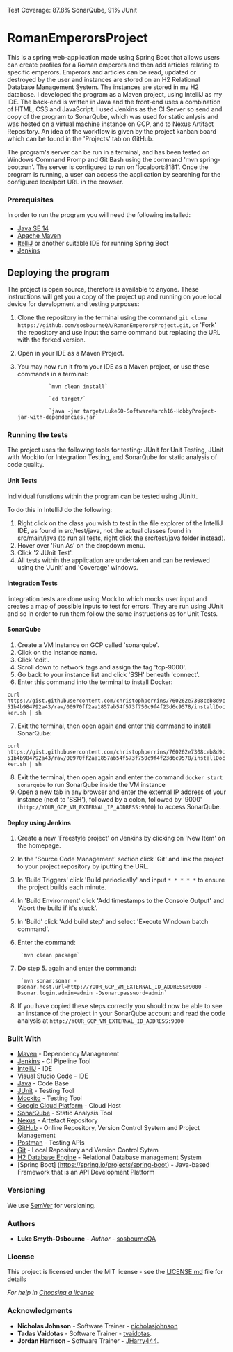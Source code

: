 Test Coverage: 87.8% SonarQube, 91% JUnit

# RomanEmperorsProject

This is a spring web-application made using Spring Boot that allows users can create profiles for a Roman emperors and then add articles relating to specific emperors. Emperors and articles can be read, updated or destroyed by the user and instances are stored on an H2 Relational Database Management System. The instances are stored in my H2 database. I developed the program as a Maven project, using IntelliJ as my IDE. The back-end is written in Java and the front-end uses a combination of HTML, CSS and JavaScript. I used Jenkins as the CI Server so send and copy of the program to SonarQube, which was used for static anlysis and was hosted on a virtual machine instance on GCP, and to Nexus Artifact Repository. An idea of the workflow is given by the project kanban board which can be found in the 'Projects' tab on GitHub.

The program's server can be run in a terminal, and has been tested on Windows Command Promp and Git Bash using the command 'mvn spring-boot:run'. The server is configured to run on 'localport:8181'. Once the program is running, a user can access the application by searching for the configured localport URL in the browser.

### Prerequisites 

In order to run the program you will need the following installed:

* [Java SE 14](https://www.oracle.com/java/technologies/javase/jdk14-archive-downloads.html)
* [Apache Maven](https://maven.apache.org/)
* [ItelliJ](https://www.jetbrains.com/idea/download/#section=windows) or another suitable IDE for running Spring Boot 
* [Jenkins](https://www.jenkins.io/download/)


## Deploying the program

The project is open source, therefore is available to anyone. These instructions will get you a copy of the project up and running on youe local device for development and testing purposes:

1. Clone the repository in the terminal using the command `git clone https://github.com/sosbourneQA/RomanEmperorsProject.git`, or 'Fork' the repository and use input the same command but replacing the URL with the forked version.
2. Open in your IDE as a Maven Project.
3. You may now run it from your IDE as a Maven project, or use these commands in a terminal:

                 `mvn clean install`

                 `cd target/`

                 `java -jar target/LukeSO-SoftwareMarch16-HobbyProject-jar-with-dependencies.jar`


### Running the tests

The project uses the following tools for testing: JUnit for Unit Testing, JUnit with Mockito for Integration Testing, and SonarQube for static analysis of code quality.

#### Unit Tests

Individual funstions within the program can be tested using JUnitt.

To do this in IntelliJ do the following:

1. Right click on the class you wish to test in the file explorer of the IntelliJ IDE, as found in src/test/java, not the actual classes found in src/main/java (to run all tests, right click the src/test/java folder instead).
2. Hover over 'Run As' on the dropdown menu.
3. Click '2 JUnit Test'.
4. All tests within the application are undertaken and can be reviewed using the 'JUnit' and 'Coverage' windows.

#### Integration Tests

Iintegration tests are done using Mockito which mocks user input and creates a map of possible inputs to test for errors. They are run using JUnit and so in order to run them follow the same instructions as for Unit Tests.

#### SonarQube

1. Create a VM Instance on GCP called 'sonarqube'.
2. Click on the instance name.
3. Click 'edit'.
4. Scroll down to network tags and assign the tag 'tcp-9000'.
5. Go back to your instance list and click 'SSH' beneath 'connect'.
6. Enter this command into the terminal to install Docker:

`curl https://gist.githubusercontent.com/christophperrins/760262e7308ceb8d9c51b4b984792a43/raw/00970ff2aa1857ab54f573f750c9f4f23d6c9578/installDocker.sh | sh`

7. Exit the terminal, then open again and enter this command to install SonarQube:

`curl https://gist.githubusercontent.com/christophperrins/760262e7308ceb8d9c51b4b984792a43/raw/00970ff2aa1857ab54f573f750c9f4f23d6c9578/installDocker.sh | sh`

8. Exit the terminal, then open again and enter the command `docker start sonarqube` to run SonarQube inside the VM instance
9. Open a new tab in any browser and enter the external IP address of your instance (next to 'SSH'), followed by a colon, followed by '9000' (`http://YOUR_GCP_VM_EXTERNAL_IP_ADDRESS:9000`) to access SonarQube.

#### Deploy using Jenkins

1. Create a new 'Freestyle project' on Jenkins by clicking on 'New Item' on the homepage.
2. In the 'Source Code Management' section click 'Git' and link the project to your project repository by iputting the URL.
3. In 'Build Triggers' click 'Build periodically' and input `* * * * *` to ensure the project builds each minute.
4. In 'Build Environment' click 'Add timestamps to the Console Output' and 'Abort the build if it's stuck'.
5. In 'Build' click 'Add build step' and select 'Execute Windown batch command'. 
6. Enter the command: 

        `mvn clean package`
        
7. Do step 5. again and enter the command:

        `mvn sonar:sonar -Dsonar.host.url=http://YOUR_GCP_VM_EXTERNAL_ID_ADDRESS:9000 -Dsonar.login.admin=admin -Dsonar.password=admin`
        
8. If you have copied these steps correctly you should now be able to see an instance of the project in your SonarQube account and read the code analysis at `http://YOUR_GCP_VM_EXTERNAL_ID_ADDRESS:9000`


### Built With

* [Maven](https://maven.apache.org/) - Dependency Management
* [Jenkins](https://www.jenkins.io/) - CI Pipeline Tool
* [IntelliJ](https://www.jetbrains.com/idea/) - IDE
* [Visual Studio Code](https://code.visualstudio.com/) - IDE
* [Java](https://www.java.com/en/download/) - Code Base
* [JUnit](https://junit.org/junit4/) - Testing Tool
* [Mockito](https://site.mockito.org/) - Testing Tool
* [Google Cloud Platform](https://cloud.google.com/) - Cloud Host
* [SonarQube](https://www.sonarqube.org/) - Static Analysis Tool
* [Nexus](https://repository.apache.org/) - Artefact Repository
* [GitHub](https://github.com/) - Online Repository, Version Control System and Project Management
* [Postman](https://www.postman.com/) - Testing APIs
* [Git](https://git-scm.com/) - Local Repository and Version Control Sytem
* [H2 Database Engine](https://www.h2database.com/html/main.html) - Relational Database management System
* [Spring Boot] (https://spring.io/projects/spring-boot) - Java-based Framework that is an API Development Platform

### Versioning

We use [SemVer](http://semver.org/) for versioning.

### Authors

* **Luke Smyth-Osbourne** - *Author* - [sosbourneQA](https://github.com/sosbourneQA)


### License

This project is licensed under the MIT license - see the [LICENSE.md](LICENSE.md) file for details 

*For help in [Choosing a license](https://choosealicense.com/)*

### Acknowledgments

* **Nicholas Johnson** - Software Trainer - [nicholasjohnson](https://github.com/nickrstewarttds) 
* **Tadas Vaidotas** - Software Trainer - [tvaidotas](https://github.com/tvaidotas).
* **Jordan Harrison** - Software Trainer - [JHarry444](https://github.com/JHarry444).


